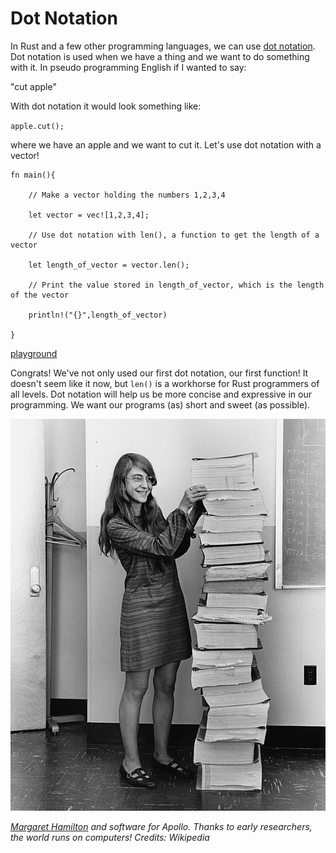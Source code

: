 # Dot Notation

In Rust and a few other programming languages, we can use [dot notation](https://en.wikipedia.org/wiki/Property_(programming)#Dot_notation).
Dot notation is used when we have a thing and we want to do something with it. In pseudo programming English if I wanted to say: 

"cut apple"

With dot notation it would look something like: 

`apple.cut();`

where we have an apple and we want to cut it. Let's use dot notation with a vector!

```
fn main(){
    
    // Make a vector holding the numbers 1,2,3,4

    let vector = vec![1,2,3,4];

    // Use dot notation with len(), a function to get the length of a vector

    let length_of_vector = vector.len();

    // Print the value stored in length_of_vector, which is the length of the vector

    println!("{}",length_of_vector)

}
```

[playground](https://play.rust-lang.org/?version=stable&mode=debug&edition=2018&gist=270b25fb22fee3383a695eff2bb33e3f)

Congrats! We've not only used our first dot notation, our first function! It doesn't seem like it now, but `len()` is a workhorse for Rust programmers of all levels. Dot notation will help us be more concise and expressive in our programming. We want our programs (as) short and sweet (as possible).

![Margaret Hamilton](../img/Margaret_Hamilton.jpg)

*[Margaret Hamilton](https://en.wikipedia.org/wiki/Margaret_Hamilton_(software_engineer)) and software for Apollo. Thanks to early researchers, the world runs on computers! Credits: Wikipedia*